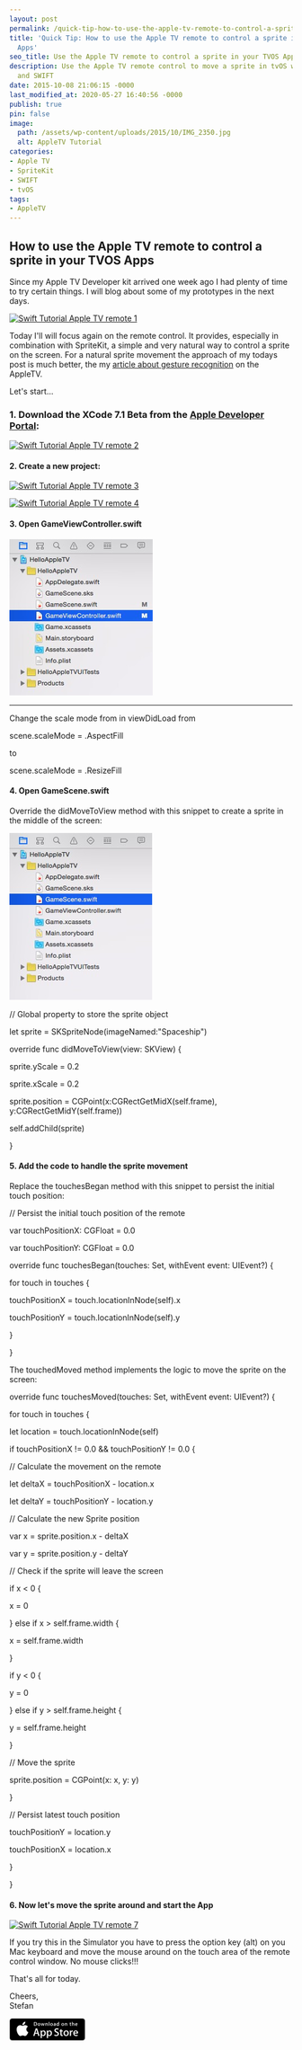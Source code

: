 ```yaml
---
layout: post
permalink: /quick-tip-how-to-use-the-apple-tv-remote-to-control-a-sprite-in-your-tvos-apps/
title: 'Quick Tip: How to use the Apple TV remote to control a sprite in your TVOS
  Apps'
seo_title: Use the Apple TV remote to control a sprite in your TVOS Apps
description: Use the Apple TV remote control to move a sprite in tvOS with SpriteKit
  and SWIFT
date: 2015-10-08 21:06:15 -0000
last_modified_at: 2020-05-27 16:40:56 -0000
publish: true
pin: false
image:
  path: /assets/wp-content/uploads/2015/10/IMG_2350.jpg
  alt: AppleTV Tutorial
categories:
- Apple TV
- SpriteKit
- SWIFT
- tvOS
tags:
- AppleTV
---
```

## How to use the Apple TV remote to control a sprite in your TVOS Apps

Since my Apple TV Developer kit arrived one week ago I had plenty of time to try certain things. I will blog about some of my prototypes in the next days.

[![Swift Tutorial Apple TV remote 1](/assets/wp-content/uploads/2015/10/Screen-Shot-2015-10-01-at-20.12.48-1-300x199.jpg)](/assets/wp-content/uploads/2015/10/Screen-Shot-2015-10-01-at-20.12.48-1.jpg)

Today I'll will focus again on the remote control. It provides, especially in combination with SpriteKit, a simple and very natural way to control a sprite on the screen. For a natural sprite movement the approach of my todays post is much better, the my [article about gesture recognition](https://developerplayground.net/quick-tip-how-to-use-the-remote-control-in-your-tvos-apps-for-apple-tv-in-swift) on the AppleTV.

Let's start...

### 1\. Download the XCode 7.1 Beta from the [Apple Developer Portal](https://developer.apple.com/xcode/download/):

[![Swift Tutorial Apple TV remote 2](/assets/wp-content/uploads/2015/10/2-1-300x116.jpg)](/assets/wp-content/uploads/2015/10/2-1.jpg)

#### 2\. Create a new project:

[![Swift Tutorial Apple TV remote 3](/assets/wp-content/uploads/2015/10/3-300x212.png)](/assets/wp-content/uploads/2015/10/3.png)

[![Swift Tutorial Apple TV remote 4](/assets/wp-content/uploads/2015/10/4-300x214.png)](/assets/wp-content/uploads/2015/10/4.png)

#### 3\. Open GameViewController.swift

[![Swift Tutorial Apple TV remote 5](/assets/wp-content/uploads/2015/10/5-1.jpg)](/assets/wp-content/uploads/2015/10/5-1.jpg)

****

Change the scale mode from in viewDidLoad from

scene.scaleMode = .AspectFill

to

scene.scaleMode = .ResizeFill

#### 4\. Open GameScene.swift

Override the didMoveToView method with this snippet to create a sprite in the middle of the screen:

[![Swift Tutorial Apple TV remote 6](/assets/wp-content/uploads/2015/10/6-1.jpg)](/assets/wp-content/uploads/2015/10/6-1.jpg)

// Global property to store the sprite object

let sprite = SKSpriteNode(imageNamed:"Spaceship")

override func didMoveToView(view: SKView) {

sprite.yScale = 0.2

sprite.xScale = 0.2

sprite.position = CGPoint(x:CGRectGetMidX(self.frame), y:CGRectGetMidY(self.frame))

self.addChild(sprite)

}

#### 5\. Add the code to handle the sprite movement

Replace the touchesBegan method with this snippet to persist the initial touch position:

// Persist the initial touch position of the remote

var touchPositionX: CGFloat = 0.0

var touchPositionY: CGFloat = 0.0

override func touchesBegan(touches: Set<UITouch>, withEvent event: UIEvent?) {

for touch in touches {

touchPositionX = touch.locationInNode(self).x

touchPositionY = touch.locationInNode(self).y

}

}

The touchedMoved method implements the logic to move the sprite on the screen:

override func touchesMoved(touches: Set<UITouch>, withEvent event: UIEvent?) {

for touch in touches {

let location = touch.locationInNode(self)

if touchPositionX != 0.0 && touchPositionY != 0.0 {

// Calculate the movement on the remote

let deltaX = touchPositionX \- location.x

let deltaY = touchPositionY \- location.y

// Calculate the new Sprite position

var x = sprite.position.x \- deltaX

var y = sprite.position.y \- deltaY

// Check if the sprite will leave the screen

if x < 0 {

x = 0

} else if x > self.frame.width {

x = self.frame.width

}

if y < 0 {

y = 0

} else if y > self.frame.height {

y = self.frame.height

}

// Move the sprite

sprite.position = CGPoint(x: x, y: y)

}

// Persist latest touch position

touchPositionY = location.y

touchPositionX = location.x

}

}

#### 6\. Now let's move the sprite around and start the App

[![Swift Tutorial Apple TV remote 7](/assets/wp-content/uploads/2015/10/7-1-300x181.jpg)](/assets/wp-content/uploads/2015/10/7-1.jpg)

If you try this in the Simulator you have to press the option key (alt) on you Mac keyboard and move the mouse around on the touch area of the remote control window. No mouse clicks!!!

That's all for today.

Cheers,  
Stefan

[![AppStore Stefan](/assets/wp-content/uploads/2015/10/AppStore.png)](https://itunes.apple.com/developer/stefan-josten/id949662361)
